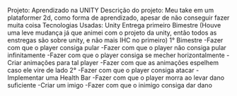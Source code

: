 Projeto: Aprendizado na UNITY 
Descrição do projeto: Meu take em um plataformer 2d, como forma de aprendizado, apesar de não conseguir fazer muita coisa 
Tecnologias Usadas: Unity 
Entrega primeiro Bimestre (Houve uma leve mudança já que animei com o projeto da unity, então todos as enstregas são sobre unity, e não mais IHC no primeiro)
1° Bimestre
-Fazer com que o player consiga pular
-Fazer com que o player não consiga pular infinitamente
-Fazer com que o player consiga se mecher horizontalmente
-Criar animações para tal player
-Fazer com que as animações espelhem caso ele vire de lado
2°
-Fazer com que o player consiga atacar 
-Implementar uma Health Bar
-Fazer com que o player morra ao levar dano suficiente
-Criar um imigo
-Fazer com que o inimigo consiga dar dano
